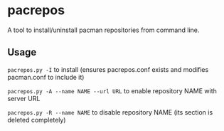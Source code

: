 pacrepos
========

A tool to install/uninstall pacman repositories from command line.

Usage
-----

`pacrepos.py -I` to install (ensures pacrepos.conf exists and modifies pacman.conf to include it)

`pacrepos.py -A --name NAME --url URL` to enable repository NAME with server URL

`pacrepos.py -R --name NAME` to disable repository NAME (its section is deleted completely)
